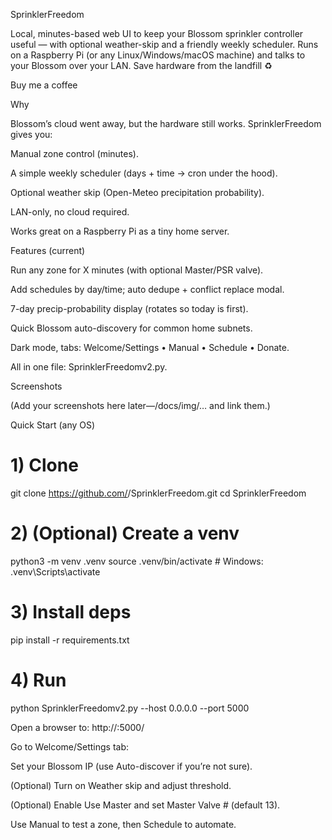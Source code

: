 SprinklerFreedom

Local, minutes-based web UI to keep your Blossom sprinkler controller useful — with optional weather-skip and a friendly weekly scheduler. Runs on a Raspberry Pi (or any Linux/Windows/macOS machine) and talks to your Blossom over your LAN. Save hardware from the landfill ♻️

Buy me a coffee

Why

Blossom’s cloud went away, but the hardware still works. SprinklerFreedom gives you:

Manual zone control (minutes).

A simple weekly scheduler (days + time → cron under the hood).

Optional weather skip (Open-Meteo precipitation probability).

LAN-only, no cloud required.

Works great on a Raspberry Pi as a tiny home server.

Features (current)

Run any zone for X minutes (with optional Master/PSR valve).

Add schedules by day/time; auto dedupe + conflict replace modal.

7-day precip-probability display (rotates so today is first).

Quick Blossom auto-discovery for common home subnets.

Dark mode, tabs: Welcome/Settings • Manual • Schedule • Donate.

All in one file: SprinklerFreedomv2.py.

Screenshots

(Add your screenshots here later—/docs/img/… and link them.)

Quick Start (any OS)
# 1) Clone
git clone https://github.com/<you>/SprinklerFreedom.git
cd SprinklerFreedom

# 2) (Optional) Create a venv
python3 -m venv .venv
source .venv/bin/activate   # Windows: .venv\Scripts\activate

# 3) Install deps
pip install -r requirements.txt

# 4) Run
python SprinklerFreedomv2.py --host 0.0.0.0 --port 5000


Open a browser to: http://<your-pi-or-pc-ip>:5000/

Go to Welcome/Settings tab:

Set your Blossom IP (use Auto-discover if you’re not sure).

(Optional) Turn on Weather skip and adjust threshold.

(Optional) Enable Use Master and set Master Valve # (default 13).

Use Manual to test a zone, then Schedule to automate.
